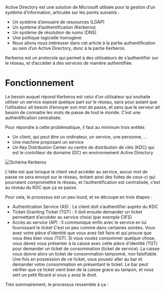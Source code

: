 Active Directory est une solution de Microsoft utilisée pour la gestion d’un système d’information, articulée sur les points suivants :

- Un système d’annuaire de ressources (LDAP)
- Un système d’authentification (Kerberos)
- Un système de résolution de noms (DNS)
- Une politique logicielle homogène
- Nous allons nous intéresser dans cet article à la partie authentification au sein d’un Active Directory, donc à la partie Kerberos.

Kerberos est un protocole qui permet à des utilisateurs de s’authentifier sur le réseau, et d’accéder à des services de manière authentifiée.

# Fonctionnement

Le besoin auquel répond Kerberos est celui d’un utilisateur qui souhaite utiliser un service exposé quelque part sur le réseau, sans pour autant que l’utilisateur ait besoin d’envoyer son mot de passe, et sans que le serveur ait besoin de connaitre les mots de passe de tout le monde. C’est une authentification centralisée.

Pour répondre à cette problématique, il faut au minimum trois entités

- Un client, qui peut être un ordinateur, un service, une personne, …
- Une machine proposant un service
- Un Key Distribution Center ou centre de distribution de clés (KDC) qui est le contrôleur de domaine (DC) en environnement Active Directory

![Schéma Kerberos](https://github.com/Theocyg/Blog/raw/main/assets/Blog/assets/Kerberos)

L’idée est que lorsque le client veut accéder au service, aucun mot de passe ne sera envoyé sur le réseau, évitant ainsi des fuites de ceux-ci qui pourraient compromettre le réseau, et l’authentification est centralisée, c’est au niveau du KDC que ça se passe.

Pour cela, le processus est un peu lourd, et se découpe en trois étapes :

- Authentication Service (AS) : Le client doit s’authentifier auprès du KDC
- Ticket-Granting Ticket (TGT) : Il doit ensuite demander un ticket permettant d’accéder au service choisi (par exemple CIFS)
- Accès au service (AP) : Il communique enfin avec le service en lui fournissant le ticket
  C’est un peu comme dans certaines soirées. Vous avez votre pièce d’identité que vous avez fait faire et qui prouve que vous êtes bien vous (TGT). Si vous voulez consommer quelque chose, vous devez vous présenter à la caisse avec cette pièce d’identité (TGT) pour demander un ticket de consommation (ticket de service). La caisse vous donne alors un ticket de consommation tamponné, non falsifiable. Une fois en possession de ce ticket, vous pouvez aller au bar et demander votre consommation en présentant le ticket. Le bar peut vérifier que ce ticket vient bien de la caisse grace au tampon, et vous sert un petit Ricard si vous y avez le droit.

Très sommairement, le processus ressemble à ça :
